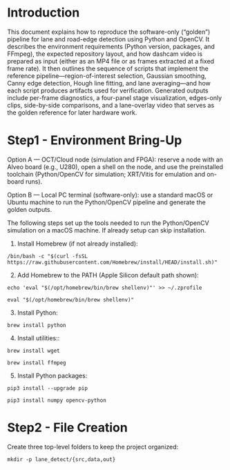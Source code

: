 # Introduction
This document explains how to reproduce the software-only (“golden”) pipeline for lane and road-edge detection using Python and OpenCV. It describes the environment requirements (Python version, packages, and FFmpeg), the expected repository layout, and how dashcam video is prepared as input (either as an MP4 file or as frames extracted at a fixed frame rate). It then outlines the sequence of scripts that implement the reference pipeline—region-of-interest selection, Gaussian smoothing, Canny edge detection, Hough line fitting, and lane averaging—and how each script produces artifacts used for verification. Generated outputs include per-frame diagnostics, a four-panel stage visualization, edges-only clips, side-by-side comparisons, and a lane-overlay video that serves as the golden reference for later hardware work.

# Step1 - Environment Bring-Up

Option A — OCT/Cloud node (simulation and FPGA): reserve a node with an Alveo board (e.g., U280), open a shell on the node, and use the preinstalled toolchain (Python/OpenCV for simulation; XRT/Vitis for emulation and on-board runs).

Option B — Local PC terminal (software-only): use a standard macOS or Ubuntu machine to run the Python/OpenCV pipeline and generate the golden outputs.

The following steps set up the tools needed to run the Python/OpenCV simulation on a macOS machine. If already setup can skip installation. 

1) Install Homebrew (if not already installed):
   
  ```/bin/bash -c "$(curl -fsSL https://raw.githubusercontent.com/Homebrew/install/HEAD/install.sh)"```
  
2) Add Homebrew to the PATH (Apple Silicon default path shown):

  ```echo 'eval "$(/opt/homebrew/bin/brew shellenv)"' >> ~/.zprofile```

  ```eval "$(/opt/homebrew/bin/brew shellenv)"```

3) Install Python:

  ```brew install python```

4) Install utilities::

  ```brew install wget```

  ```brew install ffmpeg```

5) Install Python packages:

  ```pip3 install --upgrade pip```

  ```pip3 install numpy opencv-python```

# Step2 - File Creation

Create three top-level folders to keep the project organized:

```mkdir -p lane_detect/{src,data,out}```








